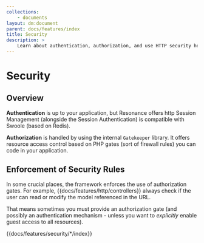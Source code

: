 ```yaml
---
collections: 
    - documents
layout: dm:document
parent: docs/features/index
title: Security
description: >
    Learn about authentication, authorization, and use HTTP security headers.
---
```


# Security

## Overview

**Authentication** is up to your application, but Resonance offers http 
Session Management (alongside the Session Authentication) is compatible with 
Swoole (based on Redis).

**Authorization** is handled by using the internal `Gatekeeper` library. It
offers resource access control based on PHP gates (sort of firewall rules) you
can code in your application.

## Enforcement of Security Rules

In some crucial places, the framework enforces the use of authorization gates. 
For example, {{docs/features/http/controllers}} always check if the user can 
read or modify the model referenced in the URL.

That means sometimes you must provide an authorization gate (and possibly an 
authentication mechanism - unless you want to *explicitly* enable guest access 
to all resources).

{{docs/features/security/*/index}}
